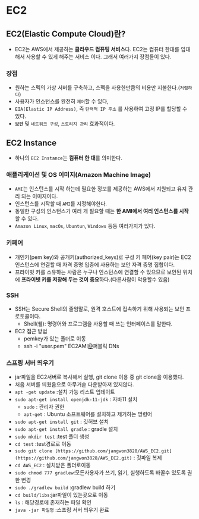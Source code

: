 # EC2

## ****EC2(Elastic Compute Cloud)란?****

- EC2는 AWS에서 제공하는 **클라우드 컴퓨팅 서비스**다.  EC2는 컴퓨터 한대를 임대해서 사용할 수 있게 해주는 서비스 이다. 그래서 여러가지 장점들이 있다.

### 장점

- 원하는 스펙의 가상 서버를 구축하고, 스펙을 사용한만큼의 비용만 지불한다.(`저렴하다`)
- 사용자가 인스턴스를 완전히 `제어`할 수 있다,
- `EIA(Elastic IP Address)`, 즉 `탄력적 IP 주소` 를 사용하여 고정 IP를 할당할 수 있다.
- **`보안`** 및 `네트워크 구성`, `스토리지 관리` 효과적이다.

## **EC2 Instance**

- 하나의 `EC2 Instance`는 **컴퓨터 한 대**를 의미한다.

### **애플리케이션 및 OS 이미지(A**mazon **Machine Image)**

- `AMI`는 인스턴스를 시작 하는데 필요한 정보를 제공하는 AWS에서 지원되고 유지 관리 되는 이미지이다.
- 인스턴스를 시작할 때 `AMI`를 지정해야한다.
- 동일한 구성의 인스턴스가 여러 개 필요할 때는 **한 AMI에서 여러 인스턴스를 시작**할 수 있다.
- `Amazon Linux`, `macOs`, `Ubuntun`, `Windows` 등등 여러가지가 있다.

### 키페어

- 개인키(pem key)와 공개키(authorized_keys)로 구성 키 페어(key pair)는 EC2인스턴스에 연결할 때 자격 증명 입증에 사용하는 보안 자격 증명 집합이다.
- 프라이빗 키를 소유하는 사람은 누구나 인스턴스에 연결할 수 있으므로 보안된 위치에 **프라이빗 키를 저장해 두는 것이 중요**하다.(다른사람이 악용할수 있음)

### SSH

- SSH는 Secure Shell의 줄임말로, 원격 호스트에 접속하기 위해 사용되는 보안 프로토콜이다.
    - Shell(쉘): 명령어와 프로그램을 사용할 때 쓰는 인터페이스를 말한다.
- EC2 접근 방법
    - pemkey가 있는 폴더로 이동
    - ssh -i "user.pem" EC2AMI[@](mailto:ubuntu@ec2-43-200-97-93.ap-northeast-2.compute.amazonaws.com)퍼블릭 DNs

### 스프링 서버 띄우기

- jar파일을 EC2서버로 복사해서 실행, git clone 이용 중 git clone을 이용했다.
- 처음 서버를 띄웠음으로 아무거솓 다운받아져 있지않다.
- `apt -get update` :설치 가능 리스트 업데이트
- `sudo apt-get install openjdk-11-jdk` : 자바11 설치
    - `sudo` : 관리자 권한
    - `apt-get` : Ubuntu 소프트웨어를 설치하고 제거하는 명령어
- `sudo apt-get install git` : 깃허브 설치
- `sudo apt-get install gradle` : gradle 설치
- `sudo mkdir test` :test 폴더 생성
- `cd test` :test경로로 이동
- `sudo git clone [https://github.com/jangwon3828/AWS_EC2.git](https://github.com/jangwon3828/AWS_EC2.git)` : 깃파일 복제
- `cd AWS_EC2` : 설치받은 폴더로이동
- `sudo chmod 777 gradlew`:모든사용자가 쓰기, 읽기, 실행하도록 바꿀수 있도록 권한 변경
- `sudo ./gradlew build` :gradlew build 하기
- `cd build/libs`:jar파일이 있는곳으로 이동
- `ls` : 해당경로에 존재하는 파일 확인
- `java -jar 파일명` :스프링 서버 띄우기 완료
